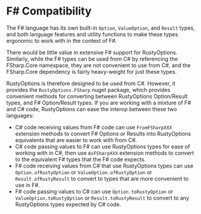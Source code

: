 # F# Compatibility

The F# language has its own built-in `Option`, `ValueOption`, and `Result` types, and both language features and
utility functions to make these types ergonomic to work with in the context of F#.

There would be little value in extensive F# support for RustyOptions. Similarly, while the F# types can be used
from C# by referencing the FSharp.Core namespace, they are not convenient to use from C#, and the FSharp.Core
dependency is fairly heavy-weight for just these types.

RustyOptions is therefore designed to be used from C#. However, it provides the `RustyOptions.FSharp` nuget package,
which provides convenient methods for converting between RustyOptions Option/Result types, and F# Option/Result types.
If you are working with a mixture of F# and C# code, RustyOptions can ease the interop between these two languages:

  - C# code receiving values from F# code can use `FromFSharpXXX` extension methods to convert F# Options or Results
    into RustyOptions equivalents that are easier to work with from C#.
  - C# code passing values to F# can use RustyOptions types for ease of working with in C#, then use `AsFSharpXXX` extension
    methods to convert to the equivalent F# types that the F# code expects.
  - F# code receiving values from C# that use RustyOptions types can use `Option.ofRustyOption` or `ValueOption.ofRustyOption` or
    `Result.ofRustyResult` to convert to types that are more convenient to use in F#.
  - F# code passing values to C# can use `Option.toRustyOption` or `ValueOption.toRustyOption` or `Result.toRustyResult` to
    convert to any RustyOptions types expected by C# code.

